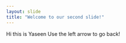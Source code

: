 ```yaml
---
layout: slide
title: "Welcome to our second slide!"
---
```

Hi this is Yaseen
Use the left arrow to go back!
